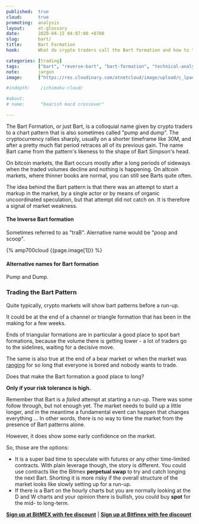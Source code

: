 ```yaml
---
published:  true
cloud:      true
promoting:  analysis
layout:     at-glossary
date:       2020-04-15 04:07:00 +0700
slug:       bart/
title:      Bart Formation
hook:       What do crypto traders call the Bart formation and how to trade it?

categories: [trading]
tags:       ["bart", "reverse-bart", "bart-formation", "technical-analysis", "crypto-exchange", "crypto-market"]
note:       jargon
image:      ["https://res.cloudinary.com/atnetcloud/image/upload/c_lpad,h_360,w_700/v1586938500/atnet/_glossary/bart-formation.jpg", "https://res.cloudinary.com/atnetcloud/image/upload/c_lpad,h_360,w_700/v1586938501/atnet/_glossary/inverse-bart-formation.jpg"]

#indepth:    /ichimoku-cloud/

#about:
# name:      "bearish macd crossover"

---
```


The Bart Formation, or just Bart, is a colloquial name given by crypto traders to a chart pattern that is also sometimes called "pump and dump". The cryptocurrency rallies sharply, usually on a shorter timeframe like 30M, and after a pretty much flat period retraces all of its previous gain. The name Bart came from the pattern's likeness to the shape of Bart Simpson's head.

On bitcoin markets, the Bart occurs mostly after a long periods of sideways when the traded volumes decline and nothing is happening. On altcoin markets, where thinner books are normal, you can still see Barts quite often.

The idea behind the Bart pattern is that there was an attempt to start a markup in the market, by a single actor or by means of organic uncoordinated speculation, but that attempt did not catch on. It is therefore a signal of market weakness.

#### The Inverse Bart formation

Sometimes referred to as "traB". Alernative name would be "poop and scoop".

{% amp700cloud {{page.image[1]}} %}

#### Alternative names for Bart formation

Pump and Dump.

### Trading the Bart Pattern

Quite typically, crypto markets will show bart patterns before a run-up.

It could be at the end of a channel or triangle formation that has been in the making for a few weeks.

Ends of triangular formations are in particular a good place to spot bart formations, because the volume there is getting lower - a lot of traders go to the sidelines, waiting for a decisive move.

The same is also true at the end of a bear market or when the market was [ranging](/glossary/sideways/) for so long that everyone is bored and nobody wants to trade.

Does that make the Bart formation a good place to long?

**Only if your risk tolerance is high.**

Remember that Bart is a *failed* attempt at starting a run-up. There was some follow through, but not enough yet. The market needs to build up a little longer, and in the meantime a fundamental event can happen that changes everything ... In other words, there is no way to time the market from the presence of Bart patterns alone.

However, it does show some early confidence on the market.

So, those are the options:

* It is a super bad time to speculate with futures or any other time-limited contracts. With plain leverage though, the story is different. You could use contracts like the Bitmex **perpetual swap** to try and catch longing the next Bart. Shorting it is more risky if the overall structure of the market looks like slowly setting up for a run-up.
* If there is a Bart on the hourly charts but you are normally looking at the D and W charts and your opinion there is bullish, you could buy **spot** for the mid- to long-term.

**[Sign up at BitMEX with fee discount](http://bit.ly/2Muo11z)** | **[Sign up at Bitfinex with fee discount](http://bit.ly/at-bfx-banner2020)**
